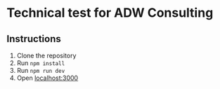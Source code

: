 # Technical test for ADW Consulting

## Instructions

1. Clone the repository
2. Run `npm install`
3. Run `npm run dev`
4. Open [localhost:3000](http://localhost:3000)
